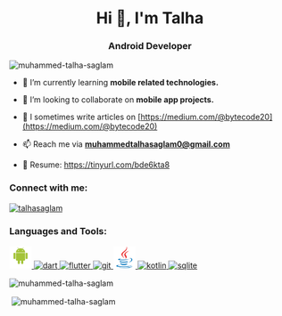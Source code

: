 <h1 align="center">Hi 👋, I'm Talha</h1>
<h3 align="center">Android Developer</h3>

<p align="left"> <img src="https://komarev.com/ghpvc/?username=muhammed-talha-saglam&label=Profile%20views&color=0e75b6&style=flat" alt="muhammed-talha-saglam" /> </p>

- 🌱 I’m currently learning **mobile related technologies.**

- 👯 I’m looking to collaborate on **mobile app projects.**

- 📝 I sometimes write articles on [https://medium.com/@bytecode20](https://medium.com/@bytecode20)

- 📫 Reach me via **muhammedtalhasaglam0@gmail.com**

- 📄 Resume: https://tinyurl.com/bde6kta8

<h3 align="left">Connect with me:</h3>
<p align="left">
<a href="https://linkedin.com/in/talhasaglam" target="blank"><img align="center" src="https://raw.githubusercontent.com/rahuldkjain/github-profile-readme-generator/master/src/images/icons/Social/linked-in-alt.svg" alt="talhasaglam" height="30" width="40" /></a>
</p>

<h3 align="left">Languages and Tools:</h3>
<p align="left"> <a href="https://developer.android.com" target="_blank"> <img src="https://raw.githubusercontent.com/devicons/devicon/master/icons/android/android-original-wordmark.svg" alt="android" width="40" height="40"/> </a> <a href="https://dart.dev" target="_blank"> <img src="https://www.vectorlogo.zone/logos/dartlang/dartlang-icon.svg" alt="dart" width="40" height="40"/> </a> <a href="https://flutter.dev" target="_blank"> <img src="https://www.vectorlogo.zone/logos/flutterio/flutterio-icon.svg" alt="flutter" width="40" height="40"/> </a> <a href="https://git-scm.com/" target="_blank"> <img src="https://www.vectorlogo.zone/logos/git-scm/git-scm-icon.svg" alt="git" width="40" height="40"/> </a> <a href="https://www.java.com" target="_blank"> <img src="https://raw.githubusercontent.com/devicons/devicon/master/icons/java/java-original.svg" alt="java" width="40" height="40"/> </a> <a href="https://kotlinlang.org" target="_blank"> <img src="https://www.vectorlogo.zone/logos/kotlinlang/kotlinlang-icon.svg" alt="kotlin" width="40" height="40"/> </a> <a href="https://www.sqlite.org/" target="_blank"> <img src="https://www.vectorlogo.zone/logos/sqlite/sqlite-icon.svg" alt="sqlite" width="40" height="40"/> </a> </p>

<p><img align="center" src="https://github-readme-stats.vercel.app/api/top-langs?username=muhammed-talha-saglam&show_icons=true&locale=en&layout=compact" alt="muhammed-talha-saglam" /></p>

<p>&nbsp;<img align="center" src="https://github-readme-stats.vercel.app/api?username=muhammed-talha-saglam&show_icons=true&locale=en" alt="muhammed-talha-saglam" /></p>

